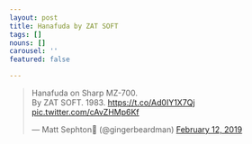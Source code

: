 ```yaml
---
layout: post
title: Hanafuda by ZAT SOFT
tags: []
nouns: []
carousel: ''
featured: false

---
```

<blockquote class="twitter-tweet"><p lang="pl" dir="ltr">Hanafuda on Sharp MZ-700. <br>By ZAT SOFT. 1983. <a href="https://t.co/Ad0IY1X7Qj">https://t.co/Ad0IY1X7Qj</a> <a href="https://t.co/cAvZHMp6Kf">pic.twitter.com/cAvZHMp6Kf</a></p>&mdash; Matt Sephton🎴 (@gingerbeardman) <a href="https://twitter.com/gingerbeardman/status/1095296460999008256?ref_src=twsrc%5Etfw">February 12, 2019</a></blockquote> <script async src="https://platform.twitter.com/widgets.js" charset="utf-8"></script>